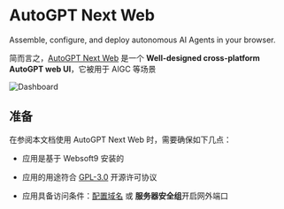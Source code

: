 # AutoGPT Next Web

Assemble, configure, and deploy autonomous AI Agents in your browser.

简而言之，[AutoGPT Next Web](https://github.com/ConnectAI-E/AutoGPT-Next-Web) 是一个 **Well-designed cross-platform AutoGPT web UI**，它被用于 AIGC  等场景


![Dashboard](https://libs.websoft9.com/Websoft9/DocsPicture/zh/autogptnextweb/autogptnextweb-gui-websoft9.png)


## 准备

在参阅本文档使用 AutoGPT Next Web 时，需要确保如下几点：

- 应用是基于 Websoft9 安装的

- 应用的用途符合 [GPL-3.0](https://opensource.org/licenses/GPL-3.0) 开源许可协议

- 应用具备访问条件：[配置域名](./guide/appsetdomain) 或 **服务器安全组**开启网外端口